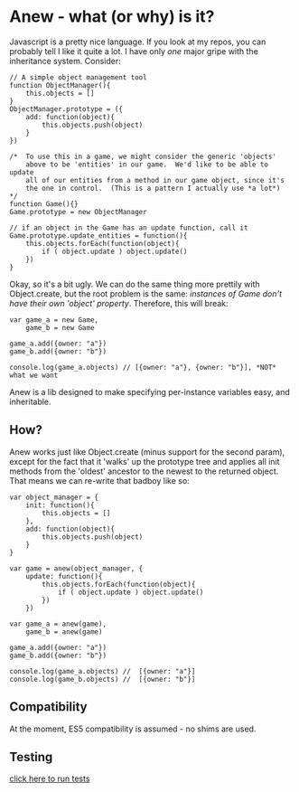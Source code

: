 # Anew - what (or why) is it?

Javascript is a pretty nice language.  If you look at my repos, you can probably tell I like it quite a lot.  I have only *one* major gripe with the inheritance system.  Consider:

    // A simple object management tool
    function ObjectManager(){
        this.objects = []
    }
    ObjectManager.prototype = ({
        add: function(object){
            this.objects.push(object)
        }
    })

    /*  To use this in a game, we might consider the generic 'objects'
        above to be 'entities' in our game.  We'd like to be able to update
        all of our entities from a method in our game object, since it's 
        the one in control.  (This is a pattern I actually use *a lot*)
    */
    function Game(){}
    Game.prototype = new ObjectManager
    
    // if an object in the Game has an update function, call it
    Game.prototype.update_entities = function(){
        this.objects.forEach(function(object){
            if ( object.update ) object.update()
        })
    }

Okay, so it's a bit ugly.  We can do the same thing more prettily with Object.create, but the root problem is the same: *instances of Game don't have their own 'object' property*.  Therefore, this will break:

    var game_a = new Game,
        game_b = new Game

    game_a.add({owner: "a"})
    game_b.add({owner: "b"})

    console.log(game_a.objects) // [{owner: "a"}, {owner: "b"}], *NOT* what we want

Anew is a lib designed to make specifying per-instance variables easy, and inheritable.


## How?

Anew works just like Object.create (minus support for the second param), except for the fact that it 'walks' up the prototype tree and applies all init methods from the 'oldest' ancestor to the newest to the returned object.  That means we can re-write that badboy like so:

    var object_manager = {
        init: function(){
            this.objects = []
        },
        add: function(object){
            this.objects.push(object)   
        }
    }

    var game = anew(object_manager, {
        update: function(){
            this.objects.forEach(function(object){
                if ( object.update ) object.update()
            })
        })

    var game_a = anew(game),
        game_b = anew(game)

    game_a.add({owner: "a"})
    game_b.add({owner: "b"})

    console.log(game_a.objects) //  [{owner: "a"}]
    console.log(game_b.objects) //  [{owner: "b"}]

## Compatibility

At the moment, ES5 compatibility is assumed - no shims are used.

## Testing

[click here to run tests](http://hughfdjackson.github.com/anew/src-test/SpecRunner.html)
